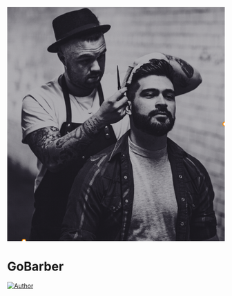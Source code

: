 ![](.github/sign-in-background.png)

# GoBarber


[![Author](https://img.shields.io/badge/author-AntonioSilvaAzevedo-blueviolet)](https://github.com/AntonioSilvaAzevedo)
